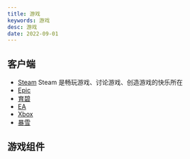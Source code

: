 ```yaml
---
title: 游戏
keywords: 游戏
desc: 游戏
date: 2022-09-01
---
```



## 客户端

* [Steam](https://store.steampowered.com/)  Steam 是畅玩游戏、讨论游戏、创造游戏的快乐所在
* [Epic](https://store.epicgames.com/zh-CN/?lang=zh-CN)
* [育碧]()
* [EA]()
* [Xbox]()
* [暴雪]()

## 游戏组件
